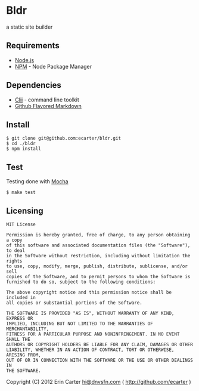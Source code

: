 # Bldr

  a static site builder


## Requirements

* [Node.js](http://nodejs.org)
* [NPM](http://npmjs.org) - Node Package Manager


## Dependencies

* [Clii](http://github.com/ecarter/clii) - command line toolkit
* [Github Flavored Markdown](https://github.com/isaacs/github-flavored-markdown)


## Install

    $ git clone git@github.com:ecarter/bldr.git
    $ cd ./bldr
    $ npm install


## Test

Testing done with [Mocha](http://mochajs.org/)

    $ make test


## Licensing

    MIT License

    Permission is hereby granted, free of charge, to any person obtaining a copy
    of this software and associated documentation files (the "Software"), to deal
    in the Software without restriction, including without limitation the rights
    to use, copy, modify, merge, publish, distribute, sublicense, and/or sell
    copies of the Software, and to permit persons to whom the Software is
    furnished to do so, subject to the following conditions:

    The above copyright notice and this permission notice shall be included in
    all copies or substantial portions of the Software.

    THE SOFTWARE IS PROVIDED "AS IS", WITHOUT WARRANTY OF ANY KIND, EXPRESS OR
    IMPLIED, INCLUDING BUT NOT LIMITED TO THE WARRANTIES OF MERCHANTABILITY,
    FITNESS FOR A PARTICULAR PURPOSE AND NONINFRINGEMENT. IN NO EVENT SHALL THE
    AUTHORS OR COPYRIGHT HOLDERS BE LIABLE FOR ANY CLAIM, DAMAGES OR OTHER
    LIABILITY, WHETHER IN AN ACTION OF CONTRACT, TORT OR OTHERWISE, ARISING FROM,
    OUT OF OR IN CONNECTION WITH THE SOFTWARE OR THE USE OR OTHER DEALINGS IN
    THE SOFTWARE.

Copyright (C) 2012 Erin Carter <hi@dnvsfn.com> ( <http://github.com/ecarter> )
